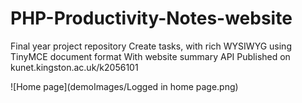 # PHP-Productivity-Notes-website
Final year project repository Create tasks, with rich WYSIWYG using TinyMCE document format With website summary API  Published on kunet.kingston.ac.uk/k2056101

![Home page](demoImages/Logged in home page.png)
